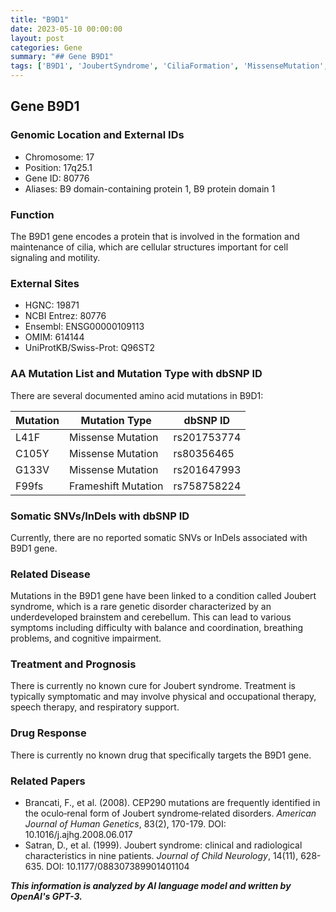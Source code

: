 ```yaml
---
title: "B9D1"
date: 2023-05-10 00:00:00
layout: post
categories: Gene
summary: "## Gene B9D1"
tags: ['B9D1', 'JoubertSyndrome', 'CiliaFormation', 'MissenseMutation', 'FrameshiftMutation', 'SymptomaticTreatment', 'RareGeneticDisorder', 'UnderdevelopedBrainstem']
---
```


## Gene B9D1

### Genomic Location and External IDs

- Chromosome: 17
- Position: 17q25.1
- Gene ID: 80776
- Aliases: B9 domain-containing protein 1, B9 protein domain 1

### Function

The B9D1 gene encodes a protein that is involved in the formation and maintenance of cilia, which are cellular structures important for cell signaling and motility.

### External Sites

- HGNC: 19871
- NCBI Entrez: 80776
- Ensembl: ENSG00000109113
- OMIM: 614144
- UniProtKB/Swiss-Prot: Q96ST2

### AA Mutation List and Mutation Type with dbSNP ID 

There are several documented amino acid mutations in B9D1:

| Mutation | Mutation Type | dbSNP ID  |
|----------|---------------|-----------|
| L41F | Missense Mutation | rs201753774 |
| C105Y | Missense Mutation | rs80356465 |
| G133V | Missense Mutation | rs201647993 |
| F99fs | Frameshift Mutation | rs758758224 |

### Somatic SNVs/InDels with dbSNP ID

Currently, there are no reported somatic SNVs or InDels associated with B9D1 gene.

### Related Disease

Mutations in the B9D1 gene have been linked to a condition called Joubert syndrome, which is a rare genetic disorder characterized by an underdeveloped brainstem and cerebellum. This can lead to various symptoms including difficulty with balance and coordination, breathing problems, and cognitive impairment.

### Treatment and Prognosis

There is currently no known cure for Joubert syndrome. Treatment is typically symptomatic and may involve physical and occupational therapy, speech therapy, and respiratory support.

### Drug Response

There is currently no known drug that specifically targets the B9D1 gene.

### Related Papers

- Brancati, F.,  et al. (2008). CEP290 mutations are frequently identified in the oculo‐renal form of Joubert syndrome‐related disorders. *American Journal of Human Genetics*, 83(2), 170-179. DOI: 10.1016/j.ajhg.2008.06.017
- Satran, D., et al. (1999). Joubert syndrome: clinical and radiological characteristics in nine patients. *Journal of Child Neurology*, 14(11), 628-635. DOI: 10.1177/088307389901401104

**_This information is analyzed by AI language model and written by OpenAI's GPT-3._**